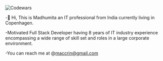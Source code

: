   ![Codewars](https://www.codewars.com/users/maccrin/badges/micro)
  
-👋 Hi, This is  Madhumita an IT professional from India currently living in Copenhagen.

 -Motivated Full Stack Developer   having 8 years of IT industry experience encompassing a wide range of skill set and roles in a large corporate environment.
 
-You can reach me at @maccrin@gmail.com
